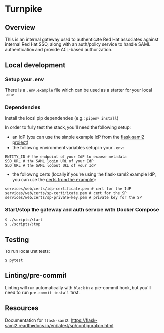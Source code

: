 # Turnpike

## Overview
This is an internal gateway used to authenticate Red Hat associates against internal
Red Hat SSO, along with an auth/policy service to handle SAML authentication and
provide ACL-based authorization.

## Local development

### Setup your .env
There is a `.env.example` file which can be used as a starter for your local `.env`

### Dependencies
Install the local pip dependencies (e.g.: `pipenv install`)

In order to fully test the stack, you'll need the following setup:
- an IdP (you can use the simple example IdP from the [flask-saml2 project](https://github.com/timheap/flask-saml2/blob/master/examples/idp.py))
- the following environment variables setup in your `.env`:
```
ENTITY_ID # the endpoint of your IdP to expose metadata
SSO_URL # the SAML login URL of your IdP
SLO_URL # the SAML logout URL of your IdP
```
- the following certs (locally if you're using the flask-saml2 example IdP, you can use the [certs from the example](https://github.com/timheap/flask-saml2/tree/master/tests/keys/sample)):
```
services/web/certs/idp-certificate.pem # cert for the IdP
services/web/certs/sp-certificate.pem # cert for the SP
services/web/certs/sp-private-key.pem # private key for the SP
```

### Start/stop the gateway and auth service with Docker Compose
```
$ ./scripts/start
$ ./scripts/stop
```

## Testing
To run local unit tests:
```
$ pytest
```

## Linting/pre-commit
Linting will run automatically with `black` in a pre-commit hook, but you'll need to run `pre-commit install` first.

## Resources
Documentation for `flask-saml2`: https://flask-saml2.readthedocs.io/en/latest/sp/configuration.html
